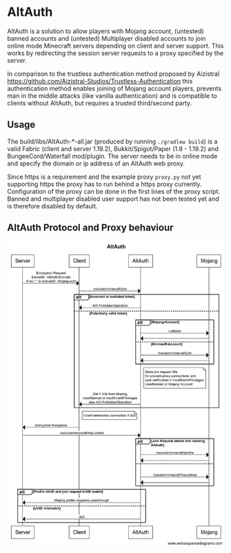 # AltAuth

AltAuth is a solution to allow players with Mojang account, (untested) banned accounts and (untested) Multiplayer
disabled accounts to join online mode Minecraft servers depending on client and server support.
This works by redirecting the session server requests to a proxy specified by the server.

In comparison to the trustless authentication method proposed by Aizistral
https://github.com/Aizistral-Studios/Trustless-Authentication this authentication method enables joining of Mojang
account players, prevents man in the middle attacks (like vanilla authentication) and is compatible to clients without
AltAuth, but requires a trusted third/second party.

## Usage

The build/libs/AltAuth-*-all.jar (produced by running `./gradlew build`) is a valid Fabric (client and server 1.19.2),
Bukkit/Spigot/Paper (1.8 - 1.19.2) and BungeeCord/Waterfall mod/plugin. The server needs to be in online mode and
specify the domain or ip address of an AltAuth web proxy.

Since https is a requirement and the example proxy `proxy.py` not yet supporting https the proxy has to run behind a
https proxy currently. Configuration of the proxy can be done in the first lines of the proxy script.
Banned and multiplayer disabled user support has not been tested yet and is therefore disabled by default.

## AltAuth Protocol and Proxy behaviour

![Sequence diagram describing protocol and principle](AltAuth.png "Sequence diagram describing protocol and principle")